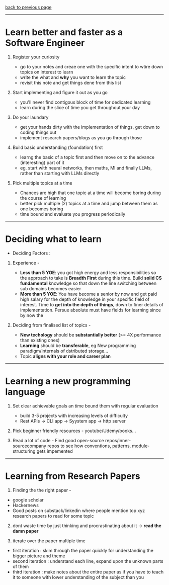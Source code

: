 [back to previous page](./advice.md)

---

# Learn better and faster as a Software Engineer 

1. Register your curiosity
   - go to your notes and creae one with the specific intent to wtire down topics on interest to learn
   - write the what and **why** you want to learn the topic
   - revisit this note and get things dene from this list 

2. Start implementing and figure it out as you go 
   - you'll never find contigous block of time for dedicated learning 
   - learn during the slice of time you get throughout your day 

3. Do your laundary
   - get your hands dirty with the implementation of things, get down to coding things out
   - implement research papers/blogs as you go through those

4. Build basic understanding (foundation) first 
   - learng the basic of a topic first and then move on to the advance (interesting) part of it 
   - eg. start with neural networks, then maths, Ml and finally LLMs, rather than starting with LLMs directly

5. Pick multiple topics at a time 
   - Chances are high that one topic at a time will become boring during the course of learning 
   - better pick multiple (2) topics at a time and jump between them as one becomes boring 
   - time bound and evaluate you progress periodically

---

# Deciding what to learn

- Deciding Factors : 

1. Experience -
   - **Less than 5 YOE**: you got high energy and less responsibilities so the approach to take is **Breadth First** during this time. Build **solid CS fundamental** knowledge so that down the line switching between sub domains becomes easier
   - **More than 5 YOE**: You have become a senior by now and get paid high salary for the depth of knowledge in your specific field of interest. Time to **get into the depth of things**, down to finer details of implementation. Persue absolute must have fields for learning since by now the 

2. Deciding from finalised list of topics - 
   - **New techology** should be **substantially better** (>= 4X performance than existing ones)
   - **Learning** should be **transferable**, eg New programming paradigm/internals of dstributed storage...
   - Topic **aligns with your role and career plan**

--- 

# Learning a new programming language

1. Set clear achievable goals an time bound them with regular evaluation
   - build 3-5 projects with increasing levels of difficulty
   - Rest APIs -> CLI app -> Syystem app -> http server

2. Pick beginner friendly resources - youtube/Udemy/books...

3. Read a lot of code - Find good open-source repos/inner-sourcecompany repos to see how conventions, patterns, module-structuring gets impemented

--- 

# Learning from Research Papers

1. Finding the the right paper -
- google scholar 
- Hackernews 
- Good posts on substack/linkedin where people mention top xyz research papers to read for some topic 

2.  dont waste time by just thinking and procrastinating about it -> **read the damn paper**

3. iterate over the paper multiple time 
- first iteration : skim through the paper quickly for understanding the bigger picture and theme
- second iteration : understand each line, expand upon the unknown parts of them
- third iteration : make notes about the entire paper as if you have to teach it to someone with lower understanding of the subject than you  